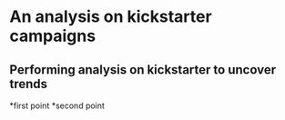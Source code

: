 # An analysis on kickstarter campaigns
Performing analysis on kickstarter to uncover trends
---
*first point
*second point
